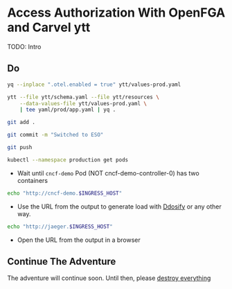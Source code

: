 # Access Authorization With OpenFGA and Carvel ytt

TODO: Intro

## Do

```bash
yq --inplace ".otel.enabled = true" ytt/values-prod.yaml

ytt --file ytt/schema.yaml --file ytt/resources \
    --data-values-file ytt/values-prod.yaml \
    | tee yaml/prod/app.yaml | yq .

git add .

git commit -m "Switched to ESO"

git push

kubectl --namespace production get pods
```

* Wait until `cncf-demo` Pod (NOT cncf-demo-controller-0) has two containers

```sh
echo "http://cncf-demo.$INGRESS_HOST"
```

* Use the URL from the output to generate load with [Ddosify](https://ddosify.com) or any other way.

```sh
echo "http://jaeger.$INGRESS_HOST"
```

* Open the URL from the output in a browser

## Continue The Adventure

The adventure will continue soon. Until then, please [destroy everything](../destroy/observability.md)
